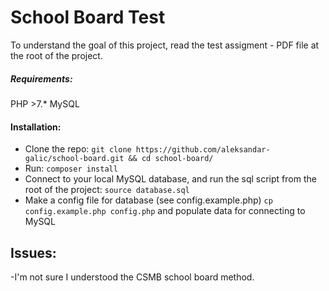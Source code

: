 # School Board Test
To understand the goal of this project,
read the test assigment - PDF file at the root of the project.

##### Requirements:
PHP >7.*
MySQL

#### Installation:
- Clone the repo:
``` git clone https://github.com/aleksandar-galic/school-board.git && cd school-board/ ```
- Run: ``` composer install ```
- Connect to your local MySQL database, and run the sql script from the root of the project:
``` source database.sql ```
- Make a config file for database (see config.example.php)
``` cp config.example.php config.php ```
and populate data for connecting to MySQL

## Issues:
-I'm not sure I understood the CSMB school board method.